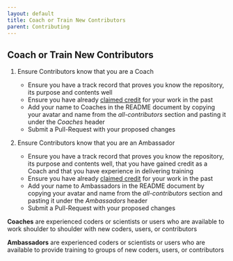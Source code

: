 ```yaml
---
layout: default
title: Coach or Train New Contributors
parent: Contributing
---
```

## Coach or Train New Contributors  
  
1. Ensure Contributors know that you are a Coach 
    * Ensure you have a track record that proves you know the repository, its purpose and contents well 
    * Ensure you have already [claimed credit](https://github.com/moja-global/About-moja-global/blob/master/Contributing/How-to-Get-Credit-for-Your-Contribution.md) for your work in the past 
    * Add your name to Coaches in the README document by copying your avatar and name from the *all-contributors* section and pasting it under the *Coaches* header
    * Submit a Pull-Request with your proposed changes
   
1. Ensure Contributors know that you are an Ambassador 
    * Ensure you have a track record that proves you know the repository, its purpose and contents well, that you have gained credit as a Coach and that you have experience in delivering training
    * Ensure you have already [claimed credit](https://github.com/moja-global/About-moja-global/blob/master/Contributing/How-to-Get-Credit-for-Your-Contribution.md) for your work in the past 
    * Add your name to Ambassadors in the README document by copying your avatar and name from the *all-contributors* section and pasting it under the *Ambassadors* header
    * Submit a Pull-Request with your proposed changes


**Coaches** are experienced coders or scientists or users who are available to work shoulder to shoulder with new coders, users, or contributors   

**Ambassadors** are experienced coders or scientists or users who are available to provide training to groups of new coders, users, or contributors 


